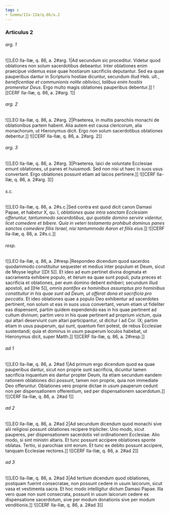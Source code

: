 ```yaml
---
tags : 
- Summa/IIa-IIæ/q.86/a.2
---
```


### Articulus 2

###### arg. 1
![[LEO IIa-IIæ, q. 86, a. 2#arg. 1|Ad secundum sic proceditur. Videtur quod oblationes non solum sacerdotibus debeantur. Inter oblationes enim praecipue videmus esse quae hostiarum sacrificiis deputantur. Sed ea quae pauperibus dantur in Scripturis hostiae dicuntur, secundum illud Heb. ult., *beneficentiae et communionis nolite oblivisci, talibus enim hostiis promeretur Deus*. Ergo multo magis oblationes pauperibus debentur.]]
![[CERF IIa-IIæ, q. 86, a. 2#arg. 1]]

###### arg. 2
![[LEO IIa-IIæ, q. 86, a. 2#arg. 2|Praeterea, in multis parochiis monachi de oblationibus partem habent. Alia autem est causa clericorum, alia monachorum, ut Hieronymus dicit. Ergo non solum sacerdotibus oblationes debentur.]]
![[CERF IIa-IIæ, q. 86, a. 2#arg. 2]]

###### arg. 3
![[LEO IIa-IIæ, q. 86, a. 2#arg. 3|Praeterea, laici de voluntate Ecclesiae emunt oblationes, ut panes et huiusmodi. Sed non nisi ut haec in suos usus convertant. Ergo oblationes possunt etiam ad laicos pertinere.]]
![[CERF IIa-IIæ, q. 86, a. 2#arg. 3]]

###### s.c.
![[LEO IIa-IIæ, q. 86, a. 2#s.c.|Sed contra est quod dicit canon Damasi Papae, et habetur X, qu. I, *oblationes quae intra sanctam Ecclesiam offeruntur, tantummodo sacerdotibus, qui quotidie domino servire videntur, licet comedere et bibere. Quia in veteri testamento prohibuit dominus panes sanctos comedere filiis Israel, nisi tantummodo Aaron et filiis eius*.]]
![[CERF IIa-IIæ, q. 86, a. 2#s.c.]]

###### resp.
![[LEO IIa-IIæ, q. 86, a. 2#resp.|Respondeo dicendum quod sacerdos quodammodo constituitur sequester et medius inter populum et Deum, sicut de Moyse legitur [[Dt 5]]. Et ideo ad eum pertinet divina dogmata et sacramenta exhibere populo, et iterum ea quae sunt populi, puta preces et sacrificia et oblationes, per eum domino debent exhiberi; secundum illud apostoli, ad [[He 5]], *omnis pontifex ex hominibus assumptus pro hominibus constituitur in his quae sunt ad Deum, ut offerat dona et sacrificia pro peccatis*. Et ideo oblationes quae a populo Deo exhibentur ad sacerdotes pertinent, non solum ut eas in suos usus convertant, verum etiam ut fideliter eas dispensent, partim quidem expendendo eas in his quae pertinent ad cultum divinum; partim vero in his quae pertinent ad proprium victum, quia qui altari deserviunt cum altari participantur, ut dicitur I ad Cor. IX; partim etiam in usus pauperum, qui sunt, quantum fieri potest, de rebus Ecclesiae sustentandi; quia et dominus in usum pauperum loculos habebat, ut Hieronymus dicit, super Matth.]]
![[CERF IIa-IIæ, q. 86, a. 2#resp.]]

###### ad 1
![[LEO IIa-IIæ, q. 86, a. 2#ad 1|Ad primum ergo dicendum quod ea quae pauperibus dantur, sicut non proprie sunt sacrificia, dicuntur tamen sacrificia inquantum eis dantur propter Deum, ita etiam secundum eandem rationem oblationes dici possunt, tamen non proprie, quia non immediate Deo offeruntur. Oblationes vero proprie dictae in usum pauperum cedunt non per dispensationem offerentium, sed per dispensationem sacerdotum.]]
![[CERF IIa-IIæ, q. 86, a. 2#ad 1]]

###### ad 2
![[LEO IIa-IIæ, q. 86, a. 2#ad 2|Ad secundum dicendum quod monachi sive alii religiosi possunt oblationes recipere tripliciter. Uno modo, sicut pauperes, per dispensationem sacerdotis vel ordinationem Ecclesiae. Alio modo, si sint ministri altaris. Et tunc possunt accipere oblationes sponte oblatas. Tertio, si parochiae sint eorum. Et tunc ex debito possunt accipere, tanquam Ecclesiae rectores.]]
![[CERF IIa-IIæ, q. 86, a. 2#ad 2]]

###### ad 3
![[LEO IIa-IIæ, q. 86, a. 2#ad 3|Ad tertium dicendum quod oblationes, postquam fuerint consecratae, non possunt cedere in usum laicorum, sicut vasa et vestimenta sacra. Et hoc modo intelligitur dictum Damasi Papae. Illa vero quae non sunt consecrata, possunt in usum laicorum cedere ex dispensatione sacerdotum, sive per modum donationis sive per modum venditionis.]]
![[CERF IIa-IIæ, q. 86, a. 2#ad 3]]

